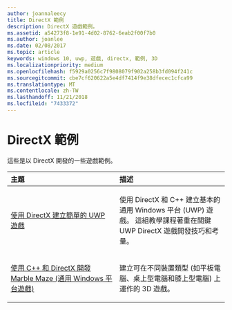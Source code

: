 ```yaml
---
author: joannaleecy
title: DirectX 範例
description: DirectX 遊戲範例。
ms.assetid: a54273f8-1e91-4d02-8762-6eab2f00f7b0
ms.author: joanlee
ms.date: 02/08/2017
ms.topic: article
keywords: windows 10, uwp, 遊戲, directx, 範例, 3D
ms.localizationpriority: medium
ms.openlocfilehash: f5929a0256c7f9808079f902a258b3fd094f241c
ms.sourcegitcommit: cbe7cf620622a5e4df7414f9e38dfecec1cfca99
ms.translationtype: MT
ms.contentlocale: zh-TW
ms.lasthandoff: 11/21/2018
ms.locfileid: "7433372"
---
```

# <a name="directx-samples"></a>DirectX 範例

這些是以 DirectX 開發的一些遊戲範例。

<table>
<colgroup>
<col width="50%" />
<col width="50%" />
</colgroup>
<thead>
<tr class="header">
<th align="left">主題</th>
<th align="left">描述</th>
</tr>
</thead>
<tbody>
<tr class="odd">
<td align="left"><p><a href="tutorial--create-your-first-uwp-directx-game.md">使用 DirectX 建立簡單的 UWP 遊戲</a></p></td>
<td align="left"><p>使用 DirectX 和 C++ 建立基本的通用 Windows 平台 (UWP) 遊戲。 這組教學課程著重在關鍵 UWP DirectX 遊戲開發技巧和考量。</p></td>
</tr>
<tr class="even">
<td align="left"><p><a href="developing-marble-maze-a-windows-store-game-in-cpp-and-directx.md">使用 C++ 和 DirectX 開發 Marble Maze (通用 Windows 平台遊戲)</a></p></td>
<td align="left"><p>建立可在不同裝置類型 (如平板電腦、桌上型電腦和膝上型電腦) 上運作的 3D 遊戲。</p></td>
</tr>
</tbody>
</table>